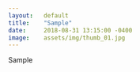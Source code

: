 ```yaml
---
layout:   default
title:    "Sample"
date:     2018-08-31 13:15:00 -0400
image:    assets/img/thumb_01.jpg
---
```


Sample
